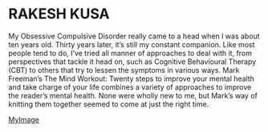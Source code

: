 # RAKESH KUSA

My Obsessive Compulsive Disorder really came to a head when I was about ten years old. Thirty years later, it’s still my constant companion. Like most people tend to do, I’ve tried all manner of approaches to deal with it, from perspectives that tackle it head on, such as Cognitive Behavioural Therapy (CBT) to others that try to lessen the symptoms in various ways. Mark Freeman’s The Mind Workout: Twenty steps to improve your mental health and take charge of your life combines a variety of approaches to improve the reader’s mental health. None were wholly new to me, but Mark’s way of knitting them together seemed to come at just the right time.

[MyImage](Rakesh%20Pic.jpg)